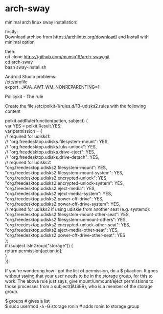 # arch-sway
minimal arch linux sway installation:

firstly: <br />
Download archiso from https://archlinux.org/download/ and Install with minimal option

then: <br />
git clone https://github.com/mumin16/arch-sway.git <br />
cd arch-sway  <br />
bash sway-install.sh

Android Studio problems:  <br />
/etc/profile  <br />
export _JAVA_AWT_WM_NONREPARENTING=1  <br />

Policykit - The rule<br />

Create the file /etc/polkit-1/rules.d/10-udisks2.rules with the following content<br />

polkit.addRule(function(action, subject) {<br />
  var YES = polkit.Result.YES;<br />
  var permission = {<br />
    // required for udisks1:<br />
    // "org.freedesktop.udisks.filesystem-mount": YES,<br />
    // "org.freedesktop.udisks.luks-unlock": YES,<br />
    // "org.freedesktop.udisks.drive-eject": YES,<br />
    // "org.freedesktop.udisks.drive-detach": YES,<br />
    // required for udisks2:<br />
    "org.freedesktop.udisks2.filesystem-mount": YES,<br />
    "org.freedesktop.udisks2.filesystem-mount-system": YES,<br />
    "org.freedesktop.udisks2.encrypted-unlock": YES,<br />
    "org.freedesktop.udisks2.encrypted-unlock-system": YES,<br />
    "org.freedesktop.udisks2.eject-media": YES,<br />
    "org.freedesktop.udisks2.eject-media-system": YES,<br />
    "org.freedesktop.udisks2.power-off-drive": YES,<br />
    "org.freedesktop.udisks2.power-off-drive-system": YES,<br />
    // required for udisks2 if using udiskie from another seat (e.g. systemd):<br />
    "org.freedesktop.udisks2.filesystem-mount-other-seat": YES,<br />
    "org.freedesktop.udisks2.filesystem-unmount-others": YES,<br />
    "org.freedesktop.udisks2.encrypted-unlock-other-seat": YES,<br />
    "org.freedesktop.udisks2.eject-media-other-seat": YES,<br />
    "org.freedesktop.udisks2.power-off-drive-other-seat": YES<br />
  };<br />
  if (subject.isInGroup("storage")) {<br />
    return permission[action.id];<br />
  }<br />
});<br />

If you're wondering how I got the list of permission, do a $ pkaction. It goes without saying that your user needs to be in the storage group, for this to work. The above rule just says, give mount/unmount/eject permissions to those processes from a subject($USER), who is a member of the storage group.<br />

$ groups # gives a list<br />
$ sudo usermod -a -G storage ronin # adds ronin to storage group<br />

